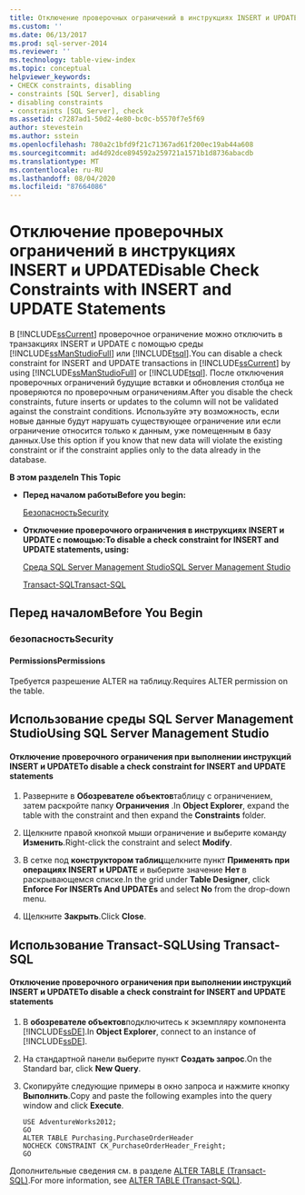 ```yaml
---
title: Отключение проверочных ограничений в инструкциях INSERT и UPDATE | Документация Майкрософт
ms.custom: ''
ms.date: 06/13/2017
ms.prod: sql-server-2014
ms.reviewer: ''
ms.technology: table-view-index
ms.topic: conceptual
helpviewer_keywords:
- CHECK constraints, disabling
- constraints [SQL Server], disabling
- disabling constraints
- constraints [SQL Server], check
ms.assetid: c7287ad1-50d2-4e80-bc0c-b5570f7e5f69
author: stevestein
ms.author: sstein
ms.openlocfilehash: 780a2c1bfd9f21c71367ad61f200ec19ab44a608
ms.sourcegitcommit: ad4d92dce894592a259721a1571b1d8736abacdb
ms.translationtype: MT
ms.contentlocale: ru-RU
ms.lasthandoff: 08/04/2020
ms.locfileid: "87664086"
---
```

# <a name="disable-check-constraints-with-insert-and-update-statements"></a><span data-ttu-id="452a7-102">Отключение проверочных ограничений в инструкциях INSERT и UPDATE</span><span class="sxs-lookup"><span data-stu-id="452a7-102">Disable Check Constraints with INSERT and UPDATE Statements</span></span>
  <span data-ttu-id="452a7-103">В [!INCLUDE[ssCurrent](../../includes/sscurrent-md.md)] проверочное ограничение можно отключить в транзакциях INSERT и UPDATE с помощью среды [!INCLUDE[ssManStudioFull](../../includes/ssmanstudiofull-md.md)] или [!INCLUDE[tsql](../../includes/tsql-md.md)].</span><span class="sxs-lookup"><span data-stu-id="452a7-103">You can disable a check constraint for INSERT and UPDATE transactions in [!INCLUDE[ssCurrent](../../includes/sscurrent-md.md)] by using [!INCLUDE[ssManStudioFull](../../includes/ssmanstudiofull-md.md)] or [!INCLUDE[tsql](../../includes/tsql-md.md)].</span></span> <span data-ttu-id="452a7-104">После отключения проверочных ограничений будущие вставки и обновления столбца не проверяются по проверочным ограничениям.</span><span class="sxs-lookup"><span data-stu-id="452a7-104">After you disable the check constraints, future inserts or updates to the column will not be validated against the constraint conditions.</span></span> <span data-ttu-id="452a7-105">Используйте эту возможность, если новые данные будут нарушать существующее ограничение или если ограничение относится только к данным, уже помещенным в базу данных.</span><span class="sxs-lookup"><span data-stu-id="452a7-105">Use this option if you know that new data will violate the existing constraint or if the constraint applies only to the data already in the database.</span></span>  
  
 <span data-ttu-id="452a7-106">**В этом разделе**</span><span class="sxs-lookup"><span data-stu-id="452a7-106">**In This Topic**</span></span>  
  
-   <span data-ttu-id="452a7-107">**Перед началом работы**</span><span class="sxs-lookup"><span data-stu-id="452a7-107">**Before you begin:**</span></span>  
  
     [<span data-ttu-id="452a7-108">Безопасность</span><span class="sxs-lookup"><span data-stu-id="452a7-108">Security</span></span>](#Security)  
  
-   <span data-ttu-id="452a7-109">**Отключение проверочного ограничения в инструкциях INSERT и UPDATE с помощью:**</span><span class="sxs-lookup"><span data-stu-id="452a7-109">**To disable a check constraint for INSERT and UPDATE statements, using:**</span></span>  
  
     [<span data-ttu-id="452a7-110">Среда SQL Server Management Studio</span><span class="sxs-lookup"><span data-stu-id="452a7-110">SQL Server Management Studio</span></span>](#SSMSProcedure)  
  
     [<span data-ttu-id="452a7-111">Transact-SQL</span><span class="sxs-lookup"><span data-stu-id="452a7-111">Transact-SQL</span></span>](#TsqlProcedure)  
  
##  <a name="before-you-begin"></a><a name="BeforeYouBegin"></a> <span data-ttu-id="452a7-112">Перед началом</span><span class="sxs-lookup"><span data-stu-id="452a7-112">Before You Begin</span></span>  
  
###  <a name="security"></a><a name="Security"></a> <span data-ttu-id="452a7-113">безопасность</span><span class="sxs-lookup"><span data-stu-id="452a7-113">Security</span></span>  
  
####  <a name="permissions"></a><a name="Permissions"></a> <span data-ttu-id="452a7-114">Permissions</span><span class="sxs-lookup"><span data-stu-id="452a7-114">Permissions</span></span>  
 <span data-ttu-id="452a7-115">Требуется разрешение ALTER на таблицу.</span><span class="sxs-lookup"><span data-stu-id="452a7-115">Requires ALTER permission on the table.</span></span>  
  
##  <a name="using-sql-server-management-studio"></a><a name="SSMSProcedure"></a> <span data-ttu-id="452a7-116">Использование среды SQL Server Management Studio</span><span class="sxs-lookup"><span data-stu-id="452a7-116">Using SQL Server Management Studio</span></span>  
  
#### <a name="to-disable-a-check-constraint-for-insert-and-update-statements"></a><span data-ttu-id="452a7-117">Отключение проверочного ограничения при выполнении инструкций INSERT и UPDATE</span><span class="sxs-lookup"><span data-stu-id="452a7-117">To disable a check constraint for INSERT and UPDATE statements</span></span>  
  
1.  <span data-ttu-id="452a7-118">Разверните в **Обозревателе объектов**таблицу с ограничением, затем раскройте папку **Ограничения** .</span><span class="sxs-lookup"><span data-stu-id="452a7-118">In **Object Explorer**, expand the table with the constraint and then expand the **Constraints** folder.</span></span>  
  
2.  <span data-ttu-id="452a7-119">Щелкните правой кнопкой мыши ограничение и выберите команду **Изменить**.</span><span class="sxs-lookup"><span data-stu-id="452a7-119">Right-click the constraint and select **Modify**.</span></span>  
  
3.  <span data-ttu-id="452a7-120">В сетке под **конструктором таблиц**щелкните пункт **Применять при операциях INSERT и UPDATE** и выберите значение **Нет** в раскрывающемся списке.</span><span class="sxs-lookup"><span data-stu-id="452a7-120">In the grid under **Table Designer**, click **Enforce For INSERTs And UPDATEs** and select **No** from the drop-down menu.</span></span>  
  
4.  <span data-ttu-id="452a7-121">Щелкните **Закрыть**.</span><span class="sxs-lookup"><span data-stu-id="452a7-121">Click **Close**.</span></span>  
  
##  <a name="using-transact-sql"></a><a name="TsqlProcedure"></a> <span data-ttu-id="452a7-122">Использование Transact-SQL</span><span class="sxs-lookup"><span data-stu-id="452a7-122">Using Transact-SQL</span></span>  
  
#### <a name="to-disable-a-check-constraint-for-insert-and-update-statements"></a><span data-ttu-id="452a7-123">Отключение проверочного ограничения при выполнении инструкций INSERT и UPDATE</span><span class="sxs-lookup"><span data-stu-id="452a7-123">To disable a check constraint for INSERT and UPDATE statements</span></span>  
  
1.  <span data-ttu-id="452a7-124">В **обозревателе объектов**подключитесь к экземпляру компонента [!INCLUDE[ssDE](../../includes/ssde-md.md)].</span><span class="sxs-lookup"><span data-stu-id="452a7-124">In **Object Explorer**, connect to an instance of [!INCLUDE[ssDE](../../includes/ssde-md.md)].</span></span>  
  
2.  <span data-ttu-id="452a7-125">На стандартной панели выберите пункт **Создать запрос**.</span><span class="sxs-lookup"><span data-stu-id="452a7-125">On the Standard bar, click **New Query**.</span></span>  
  
3.  <span data-ttu-id="452a7-126">Скопируйте следующие примеры в окно запроса и нажмите кнопку **Выполнить**.</span><span class="sxs-lookup"><span data-stu-id="452a7-126">Copy and paste the following examples into the query window and click **Execute**.</span></span>  
  
    ```  
    USE AdventureWorks2012;  
    GO  
    ALTER TABLE Purchasing.PurchaseOrderHeader  
    NOCHECK CONSTRAINT CK_PurchaseOrderHeader_Freight;   
    GO  
    ```  
  
 <span data-ttu-id="452a7-127">Дополнительные сведения см. в разделе [ALTER TABLE (Transact-SQL)](/sql/t-sql/statements/alter-table-transact-sql).</span><span class="sxs-lookup"><span data-stu-id="452a7-127">For more information, see [ALTER TABLE &#40;Transact-SQL&#41;](/sql/t-sql/statements/alter-table-transact-sql).</span></span>  
  
###  <a name="TsqlExample"></a>  
